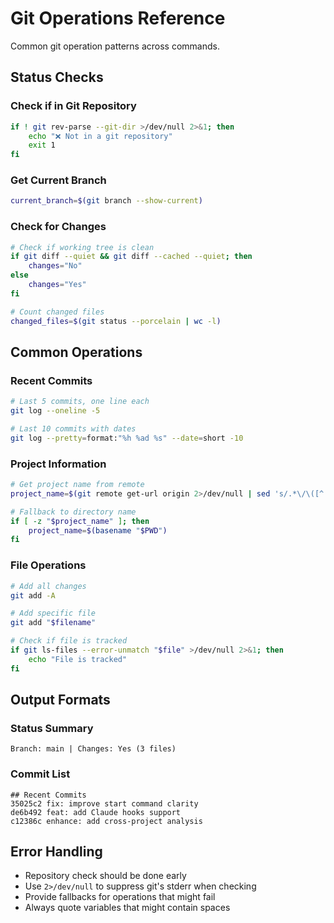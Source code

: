 # Git Operations Reference

Common git operation patterns across commands.

## Status Checks

### Check if in Git Repository
```bash
if ! git rev-parse --git-dir >/dev/null 2>&1; then
    echo "❌ Not in a git repository"
    exit 1
fi
```

### Get Current Branch
```bash
current_branch=$(git branch --show-current)
```

### Check for Changes
```bash
# Check if working tree is clean
if git diff --quiet && git diff --cached --quiet; then
    changes="No"
else
    changes="Yes"
fi

# Count changed files
changed_files=$(git status --porcelain | wc -l)
```

## Common Operations

### Recent Commits
```bash
# Last 5 commits, one line each
git log --oneline -5

# Last 10 commits with dates
git log --pretty=format:"%h %ad %s" --date=short -10
```

### Project Information
```bash
# Get project name from remote
project_name=$(git remote get-url origin 2>/dev/null | sed 's/.*\/\([^.]*\).*/\1/')

# Fallback to directory name
if [ -z "$project_name" ]; then
    project_name=$(basename "$PWD")
fi
```

### File Operations
```bash
# Add all changes
git add -A

# Add specific file
git add "$filename"

# Check if file is tracked
if git ls-files --error-unmatch "$file" >/dev/null 2>&1; then
    echo "File is tracked"
fi
```

## Output Formats

### Status Summary
```
Branch: main | Changes: Yes (3 files)
```

### Commit List
```
## Recent Commits
35025c2 fix: improve start command clarity
de6b492 feat: add Claude hooks support
c12386c enhance: add cross-project analysis
```

## Error Handling

- Repository check should be done early
- Use `2>/dev/null` to suppress git's stderr when checking
- Provide fallbacks for operations that might fail
- Always quote variables that might contain spaces